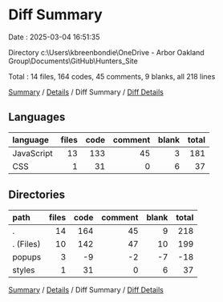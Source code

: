 # Diff Summary

Date : 2025-03-04 16:51:35

Directory c:\\Users\\kbreenbondie\\OneDrive - Arbor Oakland Group\\Documents\\GitHub\\Hunters_Site

Total : 14 files,  164 codes, 45 comments, 9 blanks, all 218 lines

[Summary](results.md) / [Details](details.md) / Diff Summary / [Diff Details](diff-details.md)

## Languages
| language | files | code | comment | blank | total |
| :--- | ---: | ---: | ---: | ---: | ---: |
| JavaScript | 13 | 133 | 45 | 3 | 181 |
| CSS | 1 | 31 | 0 | 6 | 37 |

## Directories
| path | files | code | comment | blank | total |
| :--- | ---: | ---: | ---: | ---: | ---: |
| . | 14 | 164 | 45 | 9 | 218 |
| . (Files) | 10 | 142 | 47 | 10 | 199 |
| popups | 3 | -9 | -2 | -7 | -18 |
| styles | 1 | 31 | 0 | 6 | 37 |

[Summary](results.md) / [Details](details.md) / Diff Summary / [Diff Details](diff-details.md)